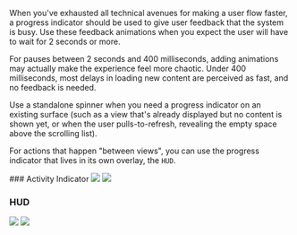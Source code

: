 When you've exhausted all technical avenues for making a user flow faster, a progress indicator should be used to give user feedback that the system is busy. Use these feedback animations when you expect the user will have to wait for 2 seconds or more.

For pauses between 2 seconds and 400 milliseconds, adding animations may actually make the experience feel more chaotic. Under 400 milliseconds, most delays in loading new content are perceived as fast, and no feedback is needed.

Use a standalone spinner when you need a progress indicator on an existing surface (such as a view that's already displayed but no content is shown yet, or when the user pulls-to-refresh, revealing the empty space above the scrolling list).

For actions that happen "between views", you can use the progress indicator that lives in its own overlay, the `HUD`.

<DisplayToggle onText="Dark" offText="Light" label="Theme Switcher">
### Activity Indicator

<img className="off" src="https://res.cdn.office.net/files/fabric-cdn-prod_20230126.003/fabric-website/images/controls/ios/updated/img_spinner_01_light.png?text=LightMode" />
<img className="on" src="https://res.cdn.office.net/files/fabric-cdn-prod_20230126.003/fabric-website/images/controls/ios/updated/img_spinner_01_dark.png?text=DarkMode" />

### HUD

<img className="off" src="https://res.cdn.office.net/files/fabric-cdn-prod_20230126.003/fabric-website/images/controls/ios/updated/img_hud_01_light.png?text=LightMode" />
<img className="on" src="https://res.cdn.office.net/files/fabric-cdn-prod_20230126.003/fabric-website/images/controls/ios/updated/img_hud_01_dark.png?text=DarkMode" />

</DisplayToggle>
